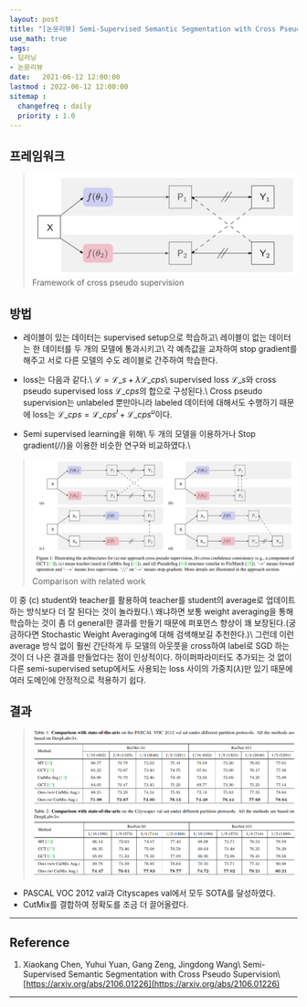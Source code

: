 ```yaml
---
layout: post
title: "[논문리뷰] Semi-Supervised Semantic Segmentation with Cross Pseudo Supervision"
use_math: true
tags:
- 딥러닝
- 논문리뷰
date:   2021-06-12 12:00:00 
lastmod : 2022-06-12 12:00:00
sitemap :
  changefreq : daily
  priority : 1.0
---
```


## 프레임워크
> [![framework](/../public/images/posts/Cross-framework.JPG)](/../public/images/posts/Cross-framework.JPG)
  Framework of cross pseudo supervision

## 방법
* 레이블이 있는 데이터는 supervised setup으로 학습하고\\
  <span class="highlight-yellow">레이블이 없는 데이터는 한 데이터를 두 개의 모델에 통과시키고\\
  각 예측값을 교차하여 stop gradient를 해주고 서로 다른 모델의 수도 레이블로 간주하여 학습한다.</span>
* loss는 다음과 같다.\\
  $\mathcal{L} = \mathcal{L}\_{s} + \lambda \mathcal{L}\_{cps}$\\
  supervised loss $\mathcal{L}\_s$와 cross pseudo supervised loss $\mathcal{L}\_{cps}$의 합으로 구성된다.\\
  Cross pseudo supervision는 unlabeled 뿐만아니라 labeled 데이터에 대해서도 수행하기 때문에 loss는
  $\mathcal{L}\_{cps} = \mathcal{L}\_{cps}^{l} + \mathcal{L}\_{cps}^{u}$이다.
  
* Semi supervised learning을 위해\\
  두 개의 모델을 이용하거나 Stop gradient(//)을 이용한 비슷한 연구와 비교하였다.\\
> [![compare](/../public/images/posts/Cross-compare2.PNG)](/../public/images/posts/Cross-compare2.PNG)
  Comparison with related work
  
  이 중 (c) student와 teacher를 활용하여 teacher를 student의 average로 업데이트하는 방식보다 더 잘 된다는 것이 놀라웠다.\\
  왜냐하면 보통 weight averaging을 통해 학습하는 것이 좀 더 general한 결과를 만들기 때문에
  퍼포먼스 향상이 꽤 보장된다.(궁금하다면 Stochastic Weight Averaging에 대해 검색해보길 추천한다.)\\
  그런데 이런 average 방식 없이 훨씬 간단하게 두 모델의 아웃풋을 cross하여 label로 SGD 하는 것이 더 나은 결과를 만들었다는 점이 인상적이다.
  하이퍼파라미터도 추가되는 것 없이 다른 semi-supervised setup에서도 사용되는 loss 사이의 가중치($\lambda$)만 있기 때문에 여러 도메인에 안정적으로 적용하기 쉽다.
  
## 결과
> [![result](/../public/images/posts/Cross-result.PNG)](/../public/images/posts/Cross-result.PNG)

* PASCAL VOC 2012 val과 Cityscapes val에서 모두 SOTA를 달성하였다.
* CutMix를 결합하여 정확도를 조금 더 끌어올렸다.

---

## Reference
1. Xiaokang Chen, Yuhui Yuan, Gang Zeng, Jingdong Wang\\
   Semi-Supervised Semantic Segmentation with Cross Pseudo Supervision\\
   [https://arxiv.org/abs/2106.01226](https://arxiv.org/abs/2106.01226)

---

<script src="https://utteranc.es/client.js"
        repo="gogoymh/gogoymh.github.io"
        issue-term="pathname"
        label="Comment"
        theme="github-light"
        crossorigin="anonymous"
        async>
    </script>
